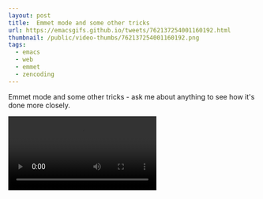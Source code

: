 ```yaml
---
layout: post
title:  Emmet mode and some other tricks
url: https://emacsgifs.github.io/tweets/762137254001160192.html
thumbnail: /public/video-thumbs/762137254001160192.png
tags:
  - emacs
  - web
  - emmet
  - zencoding
---
```


Emmet mode and some other tricks - ask me about anything to see how it's done more closely.

<video controls autoplay>
  <source src="/public/videos/762137254001160192.mp4" type="video/mp4">
    Sorry your browser does not support the video tag, maybe time to upgrade?
</video>
